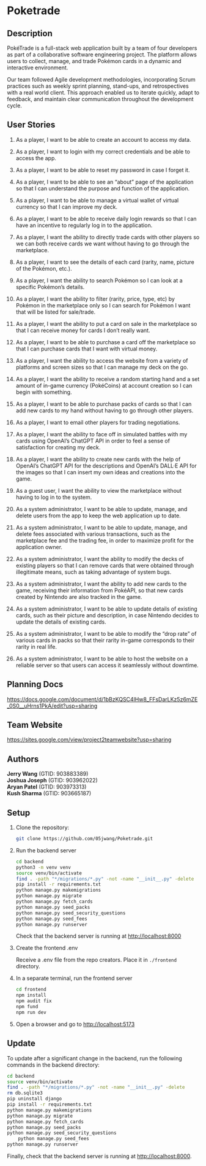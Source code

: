 Poketrade
=========

Description
-----------
PokéTrade is a full-stack web application built by a team of four developers as part of a collaborative software engineering project. The platform allows users to collect, manage, and trade Pokémon cards in a dynamic and interactive environment.

Our team followed Agile development methodologies, incorporating Scrum practices such as weekly sprint planning, stand-ups, and retrospectives with a real world client. This approach enabled us to iterate quickly, adapt to feedback, and maintain clear communication throughout the development cycle.

User Stories
-----------
1. As a player, I want to be able to create an account to access my data.

2. As a player, I want to login with my correct credentials and be able to access the app.

3. As a player, I want to be able to reset my password in case I forget it.

4. As a player, I want to be able to see an “about” page of the application so that I can understand the purpose and function of the application.

5. As a player, I want to be able to manage a virtual wallet of virtual currency so that I can improve my deck.

6. As a player, I want to be able to receive daily login rewards so that I can have an incentive to regularly log in to the application.

7. As a player, I want the ability to directly trade cards with other players so we can both receive cards we want without having to go through the marketplace.

8. As a player, I want to see the details of each card (rarity, name, picture of the Pokémon, etc.).

9. As a player, I want the ability to search Pokémon so I can look at a specific Pokémon’s details.

10. As a player, I want the ability to filter (rarity, price, type, etc) by Pokémon in the marketplace only so I can search for Pokémon I want that will be listed for sale/trade.

11. As a player, I want the ability to put a card on sale in the marketplace so that I can receive money for cards I don’t really want.

12. As a player, I want to be able to purchase a card off the marketplace so that I can purchase cards that I want with virtual money.

13. As a player, I want the ability to access the website from a variety of platforms and screen sizes so that I can manage my deck on the go.

14. As a player, I want the ability to receive a random starting hand and a set amount of in-game currency (PokéCoins) at account creation so I can begin with something.

15. As a player, I want to be able to purchase packs of cards so that I can add new cards to my hand without having to go through other players.

16. As a player, I want to email other players for trading negotiations.

17. As a player, I want the ability to face off in simulated battles with my cards using OpenAI’s ChatGPT API in order to feel a sense of satisfaction for creating my deck.

18. As a player, I want the ability to create new cards with the help of OpenAI’s ChatGPT API for the descriptions and OpenAI’s DALL·E API for the images so that I can insert my own ideas and creations into the game.

19. As a guest user, I want the ability to view the marketplace without having to log in to the system.

20. As a system administrator, I want to be able to update, manage, and delete users from the app to keep the web application up to date.

21. As a system administrator, I want to be able to update, manage, and delete fees associated with various transactions, such as the marketplace fee and the trading fee, in order to maximize profit for the application owner.

22. As a system administrator, I want the ability to modify the decks of existing players so that I can remove cards that were obtained through illegitimate means, such as taking advantage of system bugs.

23. As a system administrator, I want the ability to add new cards to the game, receiving their information from PokéAPI, so that new cards created by Nintendo are also tracked in the game.

24. As a system administrator, I want to be able to update details of existing cards, such as their picture and description, in case Nintendo decides to update the details of existing cards.

25. As a system administrator, I want to be able to modify the “drop rate” of various cards in packs so that their rarity in-game corresponds to their rarity in real life.

26. As a system administrator, I want to be able to host the website on a reliable server so that users can access it seamlessly without downtime.

Planning Docs
-------
https://docs.google.com/document/d/1bBzKQSC4lHw8_FFsDarLKz5z6mZE_0S0__uHrns1PkA/edit?usp=sharing

Team Website
-------
https://sites.google.com/view/project2teamwebsite?usp=sharing

Authors
-------

**Jerry Wang** (GTID: 903883389)\
**Joshua Joseph** (GTID: 903962022)\
**Aryan Patel** (GTID: 903973313)\
**Kush Sharma** (GTID: 903665187)

Setup
-----

1. Clone the repository:

    ```bash
    git clone https://github.com/05jwang/Poketrade.git
    ```

2. Run the backend server

    ```bash
    cd backend
    python3 -m venv venv
    source venv/bin/activate
    find . -path "*/migrations/*.py" -not -name "__init__.py" -delete
    pip install -r requirements.txt
    python manage.py makemigrations
    python manage.py migrate
    python manage.py fetch_cards
    python manage.py seed_packs
    python manage.py seed_security_questions
    python manage.py seed_fees
    python manage.py runserver
    ```

    Check that the backend server is running at <http://localhost:8000>

3. Create the frontend .env

    Receive a .env file from the repo creators. Place it in `./frontend` directory. 

4. In a separate terminal, run the frontend server

    ```bash
    cd frontend
    npm install
    npm audit fix
    npm fund
    npm run dev
    ```

5. Open a browser and go to <http://localhost:5173>

Update
------

To update after a significant change in the backend, run the following commands in the backend directory:

```bash
cd backend
source venv/bin/activate
find . -path "*/migrations/*.py" -not -name "__init__.py" -delete
rm db.sqlite3
pip uninstall django
pip install -r requirements.txt
python manage.py makemigrations
python manage.py migrate
python manage.py fetch_cards
python manage.py seed_packs
python manage.py seed_security_questions
    python manage.py seed_fees
python manage.py runserver
```

Finally, check that the backend server is running at <http://localhost:8000>. 
